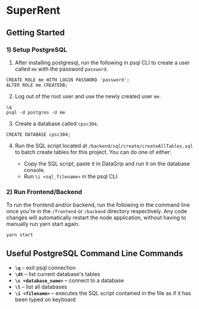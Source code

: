 # SuperRent
## Getting Started
### 1) Setup PostgreSQL
1. After installing postgresql, run the following in psql CLI to create a user called ```me``` with the password ```password```.
```
CREATE ROLE me WITH LOGIN PASSWORD 'password';
ALTER ROLE me CREATEDB;
```
2. Log out of the root user and use the newly created user `me`.
```
\q
psql -d postgres -U me
```
3) Create a database called ```cpsc304```.
```
CREATE DATABASE cpsc304;
```

4) Run the SQL script located at ```/backend/sql/create/createAllTables.sql``` to batch create tables for this project. You can do one of either:

    * Copy the SQL script, paste it in DataGrip and run it on the database console.
    * Run ```\i <sql_filename>``` in the psql CLI.

### 2) Run Frontend/Backend
To run the frontend and/or backend, run the following in the command line once you're in the ```/frontend``` or ```/backend``` directory respectively. Any code changes will automatically restart the node application, without having to manually run yarn start again. 

 ```
 yarn start
 ``` 
## Useful PostgreSQL Command Line Commands
* **`\q`** – exit psql connection
* **`\dt`** – list current database's tables
* **`\c <database_name>`** – connect to a database
* **`\l`** – list all databases
* **`\i <filename>`** – executes the SQL script contained in the file as if it has been typed on keyboard
